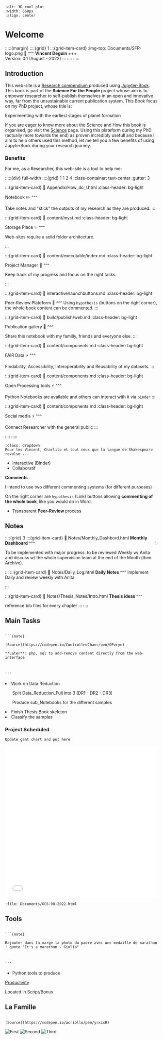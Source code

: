 ```{image} Documents/3Dsuccess.png
:alt: 3D cool plot
:width: 650px
:align: center
```

# Welcome

:::::{margin} 
::::{grid} 1
:::{grid-item-card} 
:img-top: Documents/SFP-logo.png
:link:
^^^
**Vincent Deguin**
+++
<br>
Version: 0.1  (August - 2022)
:::
::::
:::::

## Introduction

This web-site is a <a href="https://the-turing-way.netlify.app/welcome.html" target="blank"> Research compendium </a> produced using <a href="https://jupyterbook.org/en/stable/intro.html" target="blank"> Jupyter-Book</a>. This book is part of the **Science For the People** project whose aim is to empower researcher to self-publish themselves in an open and innovative way, far from the unsustainable current publication system. This Book focus on my PhD project, whose title is:

<p class="emphase">Experimenting with the earliest stages of planet formation</p>

If you are eager to know more about the Science and How this book is organised, go visit the [Science](Science/Science.md) page. Using this plateform during my PhD (actually more towards the end) as proven incredibly usefull and because I aim to help others used this method, let me tell you a few benefits of using JupyterBook during your research journey.

### Benefits  

For me, as a Researcher, this web-site is a tool to help me: 


:::::{div} full-width
::::{grid} 1 1 2 4
:class-container: text-center
:gutter: 3

:::{grid-item-card}
:link: Appendix/How_do_I.html
:class-header: bg-light

Notebook ✏️
^^^

Take notes and "stick" the outputs of my research as they are produced.
:::

:::{grid-item-card}
:link: content/myst.md
:class-header: bg-light

Storage Place ✨
^^^

Web-sites require a solid folder architecture.

:::

:::{grid-item-card}
:link: content/executable/index.md
:class-header: bg-light

Project Manager 🔁
^^^

Keep track of my progress and focus on the right tasks.

:::

:::{grid-item-card}
:link: interactive/launchbuttons.md
:class-header: bg-light

Peer-Review Plateform 🚀
^^^
Using `hypothesis` (buttons on the right corner), the whole book content can be commented.
:::

:::{grid-item-card}
:link: build/publish/web.md
:class-header: bg-light

Publication gallery  🎁
^^^

Share this notebook with my familly, friends and everyone else. 
:::

:::{grid-item-card}
:link: content/components.md
:class-header: bg-light

FAIR Data ⚡
^^^

Findability, Accessibility, Interoperability and Reusability of my datasets.
:::

:::{grid-item-card}
:link: content/components.md
:class-header: bg-light

Open Processing tools ⚡
^^^

Python Notebooks are available and others can interact with it via `binder`
:::

:::{grid-item-card}
:link: content/components.md
:class-header: bg-light

Social media ⚡
^^^

Connect Researcher with the general public
:::


::::
:::::











```{admonition} Dialogue ![flag alt >](Documents/SVG_icons/dark-dialogue-bubble-svgrepo-com.svg) - ![flag alt >](Documents/SVG_icons/flag-for-flag-france-svgrepo-com.svg)
:class: dropdown
Pour les Vincent, Charlito et tout ceux que la langue de Shakespeare revulse ...
```

- Interactive (Binder)
- Collaboratif

**Comments** <br>

I intend to use two different commenting systems (for different purposes)

On the right corner are `hypothesis` (Link) buttons allowing **commenting of the whole book**, like you would do in Word.
- Transparent **Peer-Review** process 


## Notes


::::{grid} 3
:::{grid-item-card}
:link: Notes/Monthly_Dashbord.html
**Monthly Dashboard** <span style="float: right">&#10024;</span>
^^^

To be implemented with major progress. to be reviewed Weekly w/ Anita and discuss w/ the whole supervision team at the end of the Month (then Archive).


:::
:::{grid-item-card}
:link: Notes/Daily_Log.html
**Daily Notes** 
^^^
Implement Daily and review weekly with Anita

:::

:::{grid-item-card}
:link: Notes/Thesis_Notes/Intro.html
**Thesis ideas**
^^^

reference.bib files for every chapter 
:::
::::


## Main Tasks

````{margin} 

```{note} 

[Source](https://codepen.io/ControlledChaos/pen/OPvrye)

**Later**: php, sql to add-remove content directly from the web-interface



```

````

<div class="blackboard">
<div class="form">
    
<li> Work on Data Reduction </li> 
<ul>Split Data_Reduction_Full into 3 (DR1 - DR2 - DR3) </ul>
<ul>Produce sub_Notebooks for the different samples</ul>
    
<li>Finish Thesis Book skeleton</li>
    
<li>Classify the samples</li>
    
</div>    
</div>



### Project Scheduled

```{warning} 
Update gant chart and put here
```


<embed type="text/html" src="Documents/GC6-08-2022.html"  width="500" height="500">

```{raw} html
:file: Documents/GC6-08-2022.html
```

## Tools

````{margin} 

```{note} 

Rajouter dans la marge la photo du padre avec une medaille de marathon ! quote "It's a marathon - Giulia"



```

````


- Python tools to produce 

[Productivity](Notes/Analysis/Data_Analysis.md)

Located in Script/Bonus

## La Famille

````{margin} 

[Source](https://codepen.io/acriollo/pen/yrxLxR)

````




<div class="slider" id="main-slider"><!-- outermost container element -->
<div class="slider-wrapper"><!-- innermost wrapper element -->
<img src="_static/assets/Docs/ngc6357.jpg" alt="First" class="slide" /><!-- slides -->
<img src="_static/assets/Docs/ProtoPDisk.jpg" alt="Second" class="slide" />
<img src="http://lorempixel.com/1024/400/city" alt="Third" class="slide" />
</div>
</div>